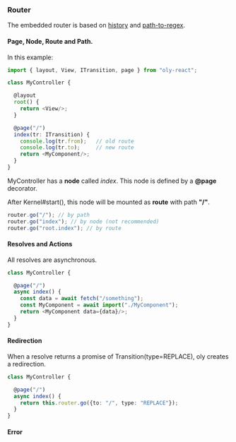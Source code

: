 ### Router

The embedded router is based on [history](https://www.npmjs.com/package/history) and [path-to-regex](https://www.npmjs.com/package/path-to-regexp).

#### Page, Node, Route and Path.

In this example:

```ts
import { layout, View, ITransition, page } from "oly-react";

class MyController {

  @layout
  root() {
    return <View/>;
  }

  @page("/")
  index(tr: ITransition) {
    console.log(tr.from);   // old route
    console.log(tr.to);     // new route
    return <MyComponent/>;
  }
}
```

MyController has a **node** called *index*.
This node is defined by a **@page** decorator.

After Kernel#start(), this node will be mounted as **route** with path **"/"**.

```ts
router.go("/"); // by path
router.go("index"); // by node (not recommended)
router.go("root.index"); // by route
```

#### Resolves and Actions

All resolves are asynchronous. 

```ts
class MyController {

  @page("/")
  async index() {
    const data = await fetch("/something"); 
    const MyComponent = await import("./MyComponent");
    return <MyComponent data={data}/>;
  }
}
```

#### Redirection

When a resolve returns a promise of Transition(type=REPLACE), oly creates a redirection.

```ts
class MyController {

  @page("/")
  async index() {
    return this.router.go({to: "/", type: "REPLACE"});
  }
}
```

#### Error

